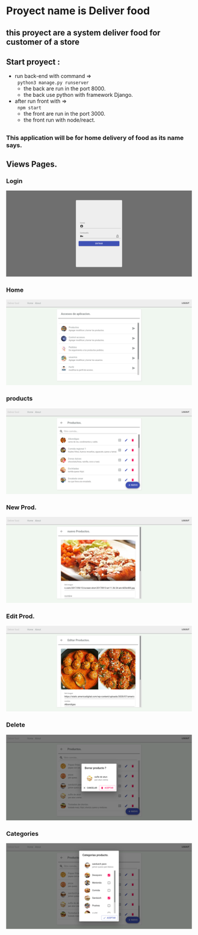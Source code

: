 # Proyect name is Deliver food

## this proyect are a system deliver food for customer of a store 

## Start proyect : 
- run back-end with command =>  
 <code> python3 manage.py runserver</code>
  - the back are run in the port 8000.
  - the back use python with framework Django.
- after run front with  =>  
 <code> npm start</code>
  - the front are run in the port 3000.
  - the front run with node/react.

## 

### This application will be for home delivery of food as its name says. 

## Views Pages.

<div style={{display:'flex'}} >
  <div>
  <h3>Login</h3>
  <img src='./screenShot/1_login.png' />
  </div>

  <div>
  <h3>Home</h3>
  <img src='./screenShot/2_home.png' />
  </div>
  
  <div>
  <h3>products</h3>
  <img src='./screenShot/3_prod.png' />
  </div>

  <div>
  <h3>New Prod.</h3>
  <img src='./screenShot/4_crear.png' />
  </div>
  
  <div>
  <h3>Edit Prod.</h3>
  <img src='./screenShot/5_edit.png' />
  </div>

  <div>
  <h3>Delete</h3>
  <img src='./screenShot/6_del.png' />
  </div>

  <div>
  <h3>Categories</h3>
  <img src='./screenShot/7_cat.png' />
  </div>
</div>
